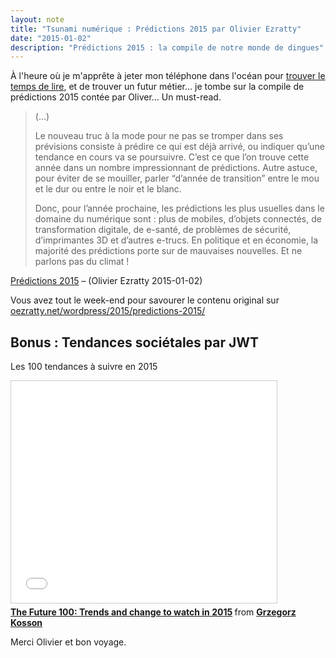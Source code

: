 ```yaml
---
layout: note
title: "Tsunami numérique : Prédictions 2015 par Olivier Ezratty"
date: "2015-01-02"
description: "Prédictions 2015 : la compile de notre monde de dingues"
---
```


À l'heure où je m'apprête à jeter mon téléphone dans l'océan pour [trouver le temps de lire](http://austinkleon.com/2014/12/29/how-to-read-more/), et de trouver un futur métier... je tombe sur la compile de prédictions 2015 contée par Oliver... Un must-read.

<blockquote>
(...)
<p>Le nouveau truc à la mode pour ne pas se tromper dans ses prévisions consiste à prédire ce qui est déjà arrivé, ou indiquer qu’une tendance en cours va se poursuivre. C’est ce que l’on trouve cette année dans un nombre impressionnant de prédictions. Autre astuce, pour éviter de se mouiller, parler “d’année de transition” entre le mou et le dur ou entre le noir et le blanc.</p>
<p>Donc, pour l’année prochaine, les prédictions les plus usuelles dans le domaine du numérique sont : plus de mobiles, d’objets connectés, de transformation digitale, de e-santé, de problèmes de sécurité, d’imprimantes 3D et d’autres e-trucs. En politique et en économie, la majorité des prédictions porte sur de mauvaises nouvelles. Et ne parlons pas du climat !</p>
<footer></footer></blockquote>

[Prédictions 2015](http://www.oezratty.net/wordpress/2015/predictions-2015/) – (<span rel="friend met muse" class="h-card microcard p-author">Olivier Ezratty</span> <time class="dt-published">2015-01-02</time>) 

Vous avez tout le week-end pour savourer le contenu original sur [oezratty.net/wordpress/2015/predictions-2015/](http://www.oezratty.net/wordpress/2015/predictions-2015/)

## Bonus : Tendances sociétales par JWT 

Les 100 tendances à suivre en 2015

<iframe src="//www.slideshare.net/slideshow/embed_code/42645450" width="425" height="355" frameborder="0" marginwidth="0" marginheight="0" scrolling="no" style="border:1px solid #CCC; border-width:1px; margin-bottom:5px; max-width: 100%;" allowfullscreen> </iframe> <div style="margin-bottom:5px"> <strong> <a href="//fr.slideshare.net/gkosson/f-jwt-future100121114" title="The Future 100: Trends and change to watch in 2015" target="_blank">The Future 100: Trends and change to watch in 2015</a> </strong> from <strong><a href="//www.slideshare.net/gkosson" target="_blank">Grzegorz Kosson</a></strong> </div>



Merci Olivier et bon voyage.